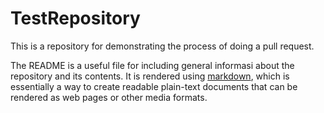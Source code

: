 # TestRepository

This is a repository for demonstrating the process of doing a pull request.

The README is a useful file for including general informasi about the repository and its contents.
It is rendered using [markdown](https://daringfireball.net/projects/markdown/), which is essentially a
way to create readable plain-text documents that can be rendered as web pages or other media formats.
